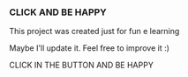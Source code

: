 ### CLICK AND BE HAPPY

This project was created just for fun e learning

Maybe I'll update it. Feel free to improve it :)

CLICK IN THE BUTTON AND BE HAPPY

